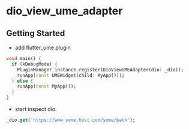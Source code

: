 # dio_view_ume_adapter


## Getting Started

* add flutter_ume plugin

```dart
void main() {
  if (kDebugMode) {
    PluginManager.instance.register(DioViewUMEAdapter(dio: _dio));
    runApp(const UMEWidget(child: MyApp()));
  } else {
    runApp(const MyApp());
  }
}
```

* start inspect dio.

```dart
_dio.get('https://www.some.host.com/some/path');
```


